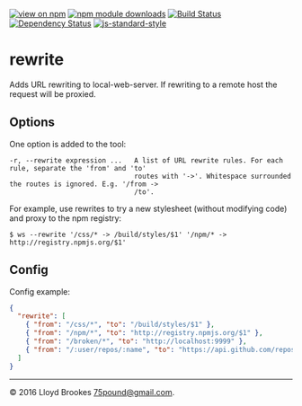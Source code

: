 [![view on npm](http://img.shields.io/npm/v/local-web-server-rewrite.svg)](https://www.npmjs.org/package/local-web-server-rewrite)
[![npm module downloads](http://img.shields.io/npm/dt/local-web-server-rewrite.svg)](https://www.npmjs.org/package/llocal-web-server-rewrite)
[![Build Status](https://travis-ci.org/local-web-server/rewrite.svg?branch=master)](https://travis-ci.org/local-web-server/rewrite)
[![Dependency Status](https://david-dm.org/local-web-server/rewrite.svg)](https://david-dm.org/local-web-server/rewrite)
[![js-standard-style](https://img.shields.io/badge/code%20style-standard-brightgreen.svg)](https://github.com/feross/standard)

# rewrite

Adds URL rewriting to local-web-server. If rewriting to a remote host the request will be proxied.

## Options

One option is added to the tool:

```
-r, --rewrite expression ...   A list of URL rewrite rules. For each rule, separate the 'from' and 'to'
                               routes with '->'. Whitespace surrounded the routes is ignored. E.g. '/from ->
                               /to'.
```

For example, use rewrites to try a new stylesheet (without modifying code) and proxy to the npm registry:

```
$ ws --rewrite '/css/* -> /build/styles/$1' '/npm/* -> http://registry.npmjs.org/$1'
```

## Config

Config example:

```json
{
  "rewrite": [
    { "from": "/css/*", "to": "/build/styles/$1" },
    { "from": "/npm/*", "to": "http://registry.npmjs.org/$1" },
    { "from": "/broken/*", "to": "http://localhost:9999" },
    { "from": "/:user/repos/:name", "to": "https://api.github.com/repos/:user/:name" }
  ]
}
```

* * *

&copy; 2016 Lloyd Brookes <75pound@gmail.com>.
